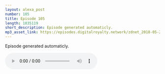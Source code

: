 ```yaml
---
layout: alexa_post
number: 105
title: Episode 105
length: 1035119
short_description: Episode generated automaticly.
mp3_asset_link: https://episodes.digitalroyalty.network/zdnet_2018-05-27_01-00-03.mp3
---
```


Episode generated automaticly.

<audio controls>
    <source src="{{ page.mp3_asset_link }}" type="audio/mpeg">
</audio>
